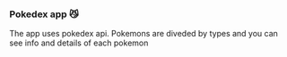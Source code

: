 ### Pokedex app 😼

The app uses pokedex api. Pokemons are diveded by types and you can see info and details of each pokemon
